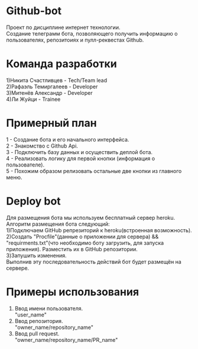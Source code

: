 # Github-bot
Проект по дисциплине интернет технологии. </br>
Создание телеграмм бота, позволяющего получить информацию о пользователях, репозитоиях и пулл-реквестах Github.
# Команда разработки
1)Никита Счастливцев - Tech/Team lead</br>
2)Рафаэль Темиргалеев - Developer</br>
3)Митенёв Александр - Developer</br>
4)Ли Жуйци - Trainee</br>


# Примерный план
1 - Создание бота и его начального интерфейса.</br>
2 - Знакомство с Github Api.</br>
3 - Подключить базу данных и осуществить деплой бота.</br>
4 - Реализовать логику для первой кнопки (информация о пользователе).</br>
5 - Похожим образом релизовать остальные две кнопки из главного меню.</br>


# Deploy bot
Для размещения бота мы используем бесплатный сервер heroku.</br>
Алгоритм размещения бота следующий:</br>
1)Подключаем GitHub репрезиторий к heroku(встроенная возможность).</br>
2)Создать "Procfile"(данные о приложении для сервера) && "requirments.txt"(что необходимо боту загрузить, для запуска приложения). Разместить их в GitHub репозитории.</br>
3)Запушить изменения.</br>
Выполнив эту последовательность действий бот будет размещён на сервере.

# Примеры использования
1) Ввод имени пользователя.</br>
    "user_name"
2) Ввод репозитория.</br>
    "owner_name/repository_name"
3) Ввод pull request.</br>
    "owner_name/repository_name/PR_name"